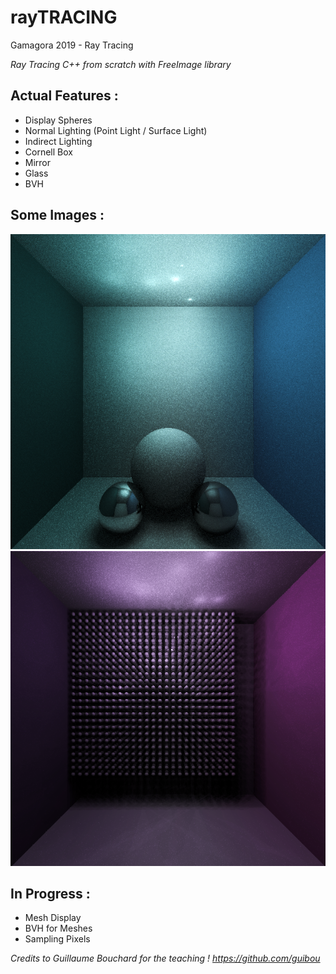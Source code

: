 # rayTRACING
Gamagora 2019 - Ray Tracing

*Ray Tracing C++ from scratch with FreeImage library*

## Actual Features :
- Display Spheres
- Normal Lighting (Point Light / Surface Light)
- Indirect Lighting
- Cornell Box
- Mirror
- Glass
- BVH



## Some Images :
![BVH / Indirect Light](/SynImg/Img/Render.png)
![Glass Mirror / Indirect Light](/SynImg/Img/1000sphpurple.png)
 
## In Progress :
- Mesh Display
- BVH for Meshes
- Sampling Pixels

*Credits to Guillaume Bouchard for the teaching ! https://github.com/guibou*
